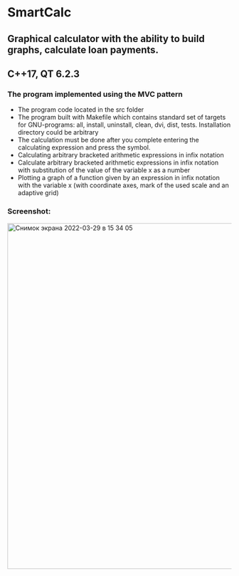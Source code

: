 # SmartCalc
## Graphical calculator with the ability to build graphs, calculate loan payments. 
## C++17, QT 6.2.3
### The program implemented using the MVC pattern

- The program code located in the src folder
- The program built with Makefile which contains standard set of targets for GNU-programs: all, install, uninstall, clean, dvi, dist, tests. Installation directory could be arbitrary
- The calculation must be done after you complete entering the calculating expression and press the symbol.
- Calculating arbitrary bracketed arithmetic expressions in infix notation
- Calculate arbitrary bracketed arithmetic expressions in infix notation with substitution of the value of the variable x as a number
- Plotting a graph of a function given by an expression in infix notation with the variable x (with coordinate axes, mark of the used scale and an adaptive grid)

### Screenshot:
<img width="777" alt="Снимок экрана 2022-03-29 в 15 34 05" src="https://user-images.githubusercontent.com/91516214/160569455-40e55c4c-a008-4aeb-955c-84dee477e39e.png">

